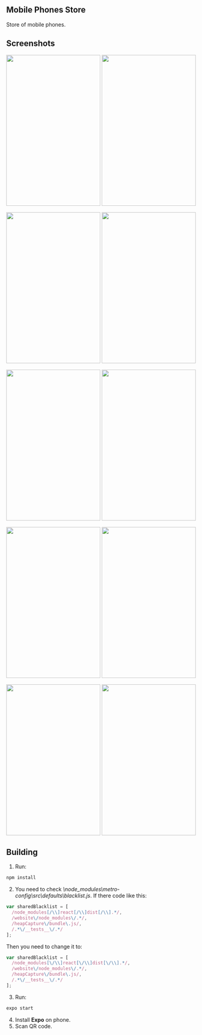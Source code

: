 ## Mobile Phones Store
Store of mobile phones.

## Screenshots
<img src="../images/Loading.jpg?raw=true" width="250" height="400"> <img src="../images/FilledProducts.jpg?raw=true" width="250" height="400">

<img src="../images/Filter.jpg?raw=true" width="250" height="400"> <img src="../images/Details.jpg?raw=true" width="250" height="400">

<img src="../images/Details2.jpg?raw=true" width="250" height="400"> <img src="../images/Buying.jpg?raw=true" width="250" height="400">

<img src="../images/Snackbar.jpg?raw=true" width="250" height="400"> <img src="../images/FilledCart.jpg?raw=true" width="250" height="400">

<img src="../images/EmptyCart.jpg?raw=true" width="250" height="400"> <img src="../images/EmptyProducts.jpg?raw=true" width="250" height="400">

## Building

1. Run:
```bash
npm install
```
2. You need to check *\node_modules\metro-config\src\defaults\blacklist.js*. If there code like this:
```javascript
var sharedBlacklist = [
  /node_modules[/\\]react[/\\]dist[/\\].*/,
  /website\/node_modules\/.*/,
  /heapCapture\/bundle\.js/,
  /.*\/__tests__\/.*/
];
```
Then you need to change it to:
```javascript
var sharedBlacklist = [
  /node_modules[\/\\]react[\/\\]dist[\/\\].*/,
  /website\/node_modules\/.*/,
  /heapCapture\/bundle\.js/,
  /.*\/__tests__\/.*/
];
```
3. Run:
```bash
expo start
```
4. Install **Expo** on phone.
5. Scan QR code. 

